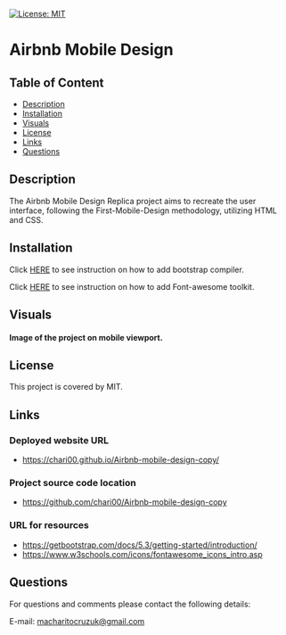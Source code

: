 [![License: MIT](https://img.shields.io/badge/License-MIT-yellow.svg)](https://opensource.org/licenses/MIT)

# Airbnb Mobile Design

  ## Table of Content 
- [Description](#Description)
- [Installation](#Installation)
- [Visuals](#Visuals)
- [License](#License)
- [Links](#Links)
- [Questions](#Questions)

## Description
The Airbnb Mobile Design Replica project aims to recreate the user interface, following the First-Mobile-Design methodology, utilizing HTML and CSS.

## Installation 
Click [HERE](https://getbootstrap.com/docs/5.3/getting-started/introduction/) to see instruction on how to add bootstrap compiler.

Click [HERE](https://www.w3schools.com/icons/fontawesome_icons_intro.asp) to see instruction on how to add Font-awesome toolkit.

## Visuals

#### Image of the project on mobile viewport.
 
## License
This project is covered by MIT.

## Links

### Deployed website URL
- https://chari00.github.io/Airbnb-mobile-design-copy/ 

### Project source code location
- https://github.com/chari00/Airbnb-mobile-design-copy 

### URL for resources
- https://getbootstrap.com/docs/5.3/getting-started/introduction/ 
- https://www.w3schools.com/icons/fontawesome_icons_intro.asp 

## Questions
For questions and comments please contact the following details:

E-mail: macharitocruzuk@gmail.com
  